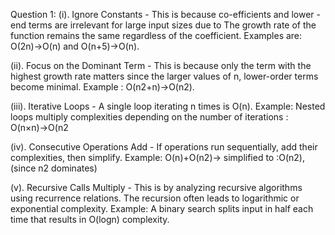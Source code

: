 Question 1:
(i). Ignore Constants - This is because co-efficients and lower - end terms are irrelevant for large input sizes due to The growth rate of the function remains the same regardless of the coefficient.
 Examples are: O(2n)→O(n) and O(n+5)→O(n).
 
 (ii). Focus on the Dominant Term - This is because only the term with the highest growth rate matters since the larger values of n, lower-order terms become minimal.
Example : O(n2+n)→O(n2).

(iii). Iterative Loops - A single loop iterating n times is O(n).
Example: Nested loops multiply complexities depending on the number of iterations : O(n×n)→O(n2

(iv). Consecutive Operations Add - If operations run sequentially, add their complexities, then simplify.
   Example: O(n)+O(n2)→ simplified to :O(n2), (since n2 dominates)
   
(v). Recursive Calls Multiply - This is by analyzing recursive algorithms using recurrence relations. The recursion often leads to logarithmic or exponential complexity.
Example: A binary search splits input in half each time that results in O(logn) complexity.
